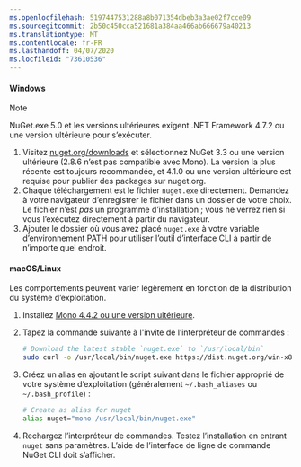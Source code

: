 ```yaml
---
ms.openlocfilehash: 5197447531288a8b071354dbeb3a3ae02f7cce09
ms.sourcegitcommit: 2b50c450cca521681a384aa466ab666679a40213
ms.translationtype: MT
ms.contentlocale: fr-FR
ms.lasthandoff: 04/07/2020
ms.locfileid: "73610536"
---
```

#### <a name="windows"></a>Windows

> [!Note]
> NuGet.exe 5.0 et les versions ultérieures exigent .NET Framework 4.7.2 ou une version ultérieure pour s’exécuter.

1. Visitez [nuget.org/downloads](https://nuget.org/downloads) et sélectionnez NuGet 3.3 ou une version ultérieure (2.8.6 n’est pas compatible avec Mono). La version la plus récente est toujours recommandée, et 4.1.0 ou une version ultérieure est requise pour publier des packages sur nuget.org.
1. Chaque téléchargement est le fichier `nuget.exe` directement. Demandez à votre navigateur d’enregistrer le fichier dans un dossier de votre choix. Le fichier n’est *pas* un programme d’installation ; vous ne verrez rien si vous l’exécutez directement à partir du navigateur.
1. Ajouter le dossier où vous avez placé `nuget.exe` à votre variable d’environnement PATH pour utiliser l’outil d’interface CLI à partir de n’importe quel endroit.

#### <a name="macoslinux"></a>macOS/Linux

Les comportements peuvent varier légèrement en fonction de la distribution du système d’exploitation.

1. Installez [Mono 4.4.2 ou une version ultérieure](https://www.mono-project.com/docs/getting-started/install/).

1. Tapez la commande suivante à l'invite de l’interpréteur de commandes :

    ```bash
    # Download the latest stable `nuget.exe` to `/usr/local/bin`
    sudo curl -o /usr/local/bin/nuget.exe https://dist.nuget.org/win-x86-commandline/latest/nuget.exe
    ```

1. Créez un alias en ajoutant le script suivant dans le fichier approprié de votre système d’exploitation (généralement `~/.bash_aliases` ou `~/.bash_profile`) :

    ```bash
    # Create as alias for nuget
    alias nuget="mono /usr/local/bin/nuget.exe"
    ```

1. Rechargez l’interpréteur de commandes.  Testez l’installation en entrant `nuget` sans paramètres. L’aide de l’interface de ligne de commande NuGet CLI doit s’afficher.

